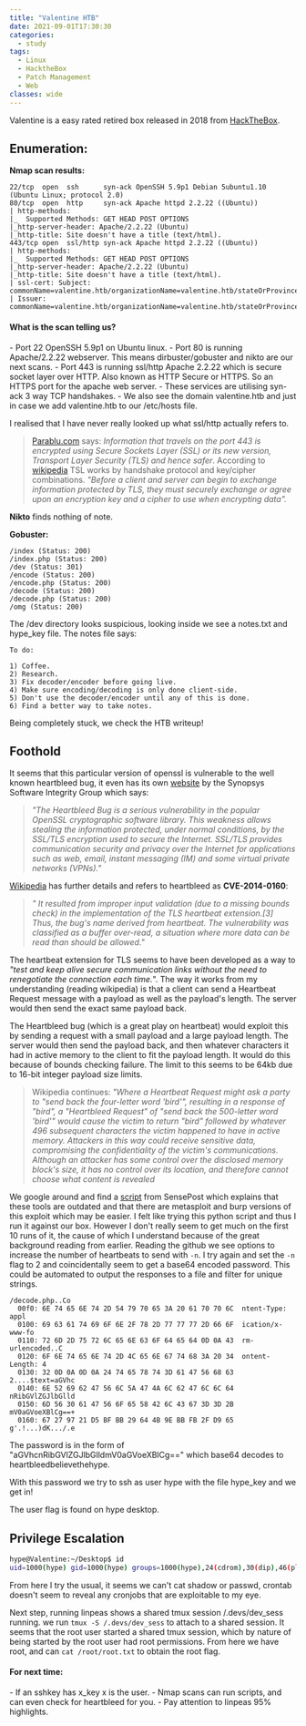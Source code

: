 ```yaml
---
title: "Valentine HTB"
date: 2021-09-01T17:30:30
categories:
  - study
tags:
  - Linux
  - HacktheBox
  - Patch Management
  - Web
classes: wide
---
```

Valentine is a easy rated retired box released in 2018 from [HackTheBox](https://app.hackthebox.eu/machines/Valentine). 
<h2>Enumeration:</h2>

**Nmap scan results:**

```
22/tcp  open  ssh      syn-ack OpenSSH 5.9p1 Debian 5ubuntu1.10 (Ubuntu Linux; protocol 2.0)
80/tcp  open  http     syn-ack Apache httpd 2.2.22 ((Ubuntu))
| http-methods: 
|_  Supported Methods: GET HEAD POST OPTIONS
|_http-server-header: Apache/2.2.22 (Ubuntu)
|_http-title: Site doesn't have a title (text/html).
443/tcp open  ssl/http syn-ack Apache httpd 2.2.22 ((Ubuntu))
| http-methods: 
|_  Supported Methods: GET HEAD POST OPTIONS
|_http-server-header: Apache/2.2.22 (Ubuntu)
|_http-title: Site doesn't have a title (text/html).
| ssl-cert: Subject: commonName=valentine.htb/organizationName=valentine.htb/stateOrProvinceName=FL/countryName=US
| Issuer: commonName=valentine.htb/organizationName=valentine.htb/stateOrProvinceName=FL/countryName=US
```

<h4>What is the scan telling us?</h4>
- Port 22 OpenSSH 5.9p1 on Ubuntu linux. 
- Port 80 is running Apache/2.2.22 webserver. This means dirbuster/gobuster and nikto are our next scans.
- Port 443 is running ssl/http Apache 2.2.22 which is secure socket layer over HTTP. Also known as HTTP Secure or HTTPS. So an HTTPS port for the apache web server. 
- These services are utilising syn-ack 3 way TCP handshakes.
- We also see the domain valentine.htb and just in case we add valentine.htb to our /etc/hosts file.

I realised that I have never really looked up what ssl/http actually refers to.
> [Parablu.com](https://parablu.com/what-is-port-443-and-why-it-is-imperative-to-your-dr-plan/) says: *Information that travels on the port 443 is encrypted using Secure Sockets Layer (SSL) or its new version, Transport Layer Security (TLS) and hence safer*. 
> According to [wikipedia](https://en.wikipedia.org/wiki/Transport_Layer_Security#Key_exchange_or_key_agreement) TSL works by handshake protocol and key/cipher combinations. *"Before a client and server can begin to exchange information protected by TLS, they must securely exchange or agree upon an encryption key and a cipher to use when encrypting data".*

**Nikto** finds nothing of note.

**Gobuster:**

```
/index (Status: 200)
/index.php (Status: 200)
/dev (Status: 301)
/encode (Status: 200)
/encode.php (Status: 200)
/decode (Status: 200)
/decode.php (Status: 200)
/omg (Status: 200)
```


The /dev directory looks suspicious, looking inside we see a notes.txt and hype_key file.
The notes file says:

```
To do:

1) Coffee.
2) Research.
3) Fix decoder/encoder before going live.
4) Make sure encoding/decoding is only done client-side.
5) Don't use the decoder/encoder until any of this is done.
6) Find a better way to take notes.
```

Being completely stuck, we check the HTB writeup!

<h2>Foothold</h2>

It seems that this particular version of openssl is vulnerable to the well known heartbleed bug, it even has its own [website](https://heartbleed.com/) by the Synopsys Software Integrity Group which says:
> *"The Heartbleed Bug is a serious vulnerability in the popular OpenSSL cryptographic software library. This weakness allows stealing the information protected, under normal conditions, by the SSL/TLS encryption used to secure the Internet. SSL/TLS provides communication security and privacy over the Internet for applications such as web, email, instant messaging (IM) and some virtual private networks (VPNs)."*

[Wikipedia](https://en.wikipedia.org/wiki/Heartbleed) has further details and refers to heartbleed as **CVE-2014-0160**:
>*" It resulted from improper input validation (due to a missing bounds check) in the implementation of the TLS heartbeat extension.[3] Thus, the bug's name derived from heartbeat. The vulnerability was classified as a buffer over-read, a situation where more data can be read than should be allowed."*

The heartbeat extension for TLS seems to have been developed as a way to *"test and keep alive secure communication links without the need to renegotiate the connection each time.*". The way it works from my understanding (reading wikipedia) is that a client can send a Heartbeat Request message with a payload as well as the payload's length. The server would then send the exact same payload back. 

The Heartbleed bug (which is a great play on heartbeat) would exploit this by sending a request with a small payload and a large payload length. The server would then send the payload back, and then whatever characters it had in active memory to the client to fit the payload length. It would do this because of bounds checking failure. The limit to this seems to be 64kb due to 16-bit integer payload size limits. 

> Wikipedia continues: *"Where a Heartbeat Request might ask a party to "send back the four-letter word 'bird'", resulting in a response of "bird", a "Heartbleed Request" of "send back the 500-letter word 'bird'" would cause the victim to return "bird" followed by whatever 496 subsequent characters the victim happened to have in active memory. Attackers in this way could receive sensitive data, compromising the confidentiality of the victim's communications. Although an attacker has some control over the disclosed memory block's size, it has no control over its location, and therefore cannot choose what content is revealed*

We google around and find a [script](https://github.com/sensepost/heartbleed-poc) from SensePost which explains that these tools are outdated and that there are metasploit and burp versions of this exploit which may be easier. I felt like trying this python script and thus I run it against our box. However I don't really seem to get much on the first 10 runs of it, the cause of which I understand because of the great background reading from earlier. Reading the github we see options to increase the number of heartbeats to send with `-n`.  I try again and set the `-n` flag to 2 and coincidentally seem to get a base64 encoded password. This could be automated to output the responses to a file and filter for unique strings. 

```
/decode.php..Co
  00f0: 6E 74 65 6E 74 2D 54 79 70 65 3A 20 61 70 70 6C  ntent-Type: appl
  0100: 69 63 61 74 69 6F 6E 2F 78 2D 77 77 77 2D 66 6F  ication/x-www-fo
  0110: 72 6D 2D 75 72 6C 65 6E 63 6F 64 65 64 0D 0A 43  rm-urlencoded..C
  0120: 6F 6E 74 65 6E 74 2D 4C 65 6E 67 74 68 3A 20 34  ontent-Length: 4
  0130: 32 0D 0A 0D 0A 24 74 65 78 74 3D 61 47 56 68 63  2....$text=aGVhc
  0140: 6E 52 69 62 47 56 6C 5A 47 4A 6C 62 47 6C 6C 64  nRibGVlZGJlbGlld
  0150: 6D 56 30 61 47 56 6F 65 58 42 6C 43 67 3D 3D 2B  mV0aGVoeXBlCg==+
  0160: 67 27 97 21 D5 BF BB 29 64 4B 9E BB FB 2F D9 65  g'.!...)dK.../.e
```

The password is in the form of "aGVhcnRibGVlZGJlbGlldmV0aGVoeXBlCg==" which base64 decodes to heartbleedbelievethehype.

With this password we try to ssh as user hype with the file hype_key and we get in!

The user flag is found on hype desktop.

<h2>Privilege Escalation</h2>

```bash
hype@Valentine:~/Desktop$ id
uid=1000(hype) gid=1000(hype) groups=1000(hype),24(cdrom),30(dip),46(plugdev),124(sambashare)
```
From here I try the usual, it seems we can't cat shadow or passwd, crontab doesn't seem to reveal any cronjobs that are exploitable to my eye.

Next step, running linpeas shows a shared tmux session /.devs/dev_sess running. we run `tmux -S /.devs/dev_sess` to attach to a shared session. It seems that the root user started a shared tmux session, which by nature of being started by the root user had root permissions. From here we have root, and can `cat /root/root.txt` to obtain the root flag. 

<h4>For next time:</h4>
- If an sshkey has x_key x is the user.
- Nmap scans can run scripts, and can even check for heartbleed for you.
- Pay attention to linpeas 95% highlights.

